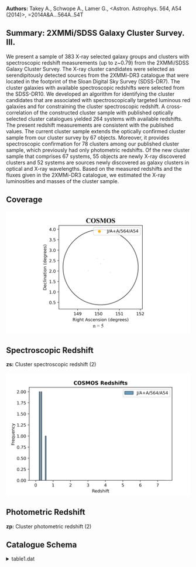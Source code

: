 **Authors:** Takey A., Schwope A., Lamer G., <Astron. Astrophys. 564, A54 (2014)>, =2014A&A...564A..54T

## Summary: 2XMMi/SDSS Galaxy Cluster Survey. III. 

We present a sample of 383 X-ray selected galaxy groups and clusters with spectroscopic redshift measurements (up to z~0.79) from the 2XMMi/SDSS Galaxy Cluster Survey. The X-ray cluster candidates were selected as serendipitously detected sources from the 2XMMi-DR3 catalogue that were located in the footprint of the Sloan Digital Sky Survey (SDSS-DR7). The cluster galaxies with available spectroscopic redshifts were selected from the SDSS-DR10. We developed an algorithm for identifying the cluster candidates that are associated with spectroscopically targeted luminous red galaxies and for constraining the cluster spectroscopic redshift. A cross-correlation of the constructed cluster sample with published optically selected cluster catalogues yielded 264 systems with available redshifts. The present redshift measurements are consistent with the published values. The current cluster sample extends the optically confirmed cluster sample from our cluster survey by 67 objects. Moreover, it provides spectroscopic confirmation for 78 clusters among our published cluster sample, which previously had only photometric redshifts. Of the new cluster sample that comprises 67 systems, 55 objects are newly X-ray discovered clusters and 52 systems are sources newly discovered as galaxy clusters in optical and X-ray wavelengths. Based on the measured redshifts and the fluxes given in the 2XMMi-DR3 catalogue, we estimated the X-ray luminosities and masses of the cluster sample.
## Coverage
![image](https://raw.githubusercontent.com/joshgithubbin/Sherlock-DDF/refs/heads/main/Catalogue%20Plotting/Catalogues/J-A+A-564-A54/Subcatalogues/COSMOS/Plots/fieldcover.png)
## Spectroscopic Redshift 
 
**zs:** Cluster spectroscopic redshift (2) 
 

![image](https://raw.githubusercontent.com/joshgithubbin/Sherlock-DDF/refs/heads/main/Catalogue%20Plotting/Catalogues/J-A+A-564-A54/Subcatalogues/COSMOS/Plots/zspec.png)
## Photometric Redshift 
 
**zp:** Cluster photometric redshift (2) 
 

## Catalogue Schema

<details>
<summary>table1.dat</summary>

| Bytes   | Format    | Units      | Label   | Explanations                                                          |
|:--------|:----------|:-----------|:--------|:----------------------------------------------------------------------|
| 1- 6    | I6        | ---        | Seq     | X-ray detection number in the 2XMMi-DR3 (1)                           |
| 10- 13  | A4        | ---        | ---     | [2XMM]                                                                |
| 14      | A1        | ---        | n_2XMM  | [I] when 2XMMi release (Cat. IX/40)                                   |
| 16- 31  | A16       | ---        | 2XMM    | IAU name given in the 2XMMi-DR3 cat. (1)                              |
| 34- 42  | F9.5      | deg        | RAdeg   | X-ray detection right ascension (J2000) (1)                           |
| 44- 52  | F9.5      | deg        | DEdeg   | X-ray detection declination (J2000) (1)                               |
| 54- 63  | I010      | ---        | ObsID   | XMM-Newton observation number (1)                                     |
| 65- 70  | F6.4      | ---        | z       | Cluster redshift (identical to zs)                                    |
| 72- 75  | F4.2      | kpc/arcsec | Scale   | Scale at the cluster redshift                                         |
| 77- 83  | F7.2      | kpc        | R500    | Estimated radius R_500_ (mean density is 500                          |
| 85- 90  | F6.2      | 10-17W/m2  | Fcat    | X-ray flux in [0.5-2.0]keV band (1)                                   |
| 92- 95  | F4.2      | 10-17W/m2  | e_Fcat  | Error in Fcat                                                         |
| 97-102  | F6.2      | 10+35W     | Lcat    | X-ray luminosity in [0.5-2]keV band                                   |
| 104-108 | F5.2      | 10+35W     | e_Lcat  | Error in Lcat                                                         |
| 110-116 | F7.2      | 10+35W     | L500    | X-ray bolometric luminosity within R_500_                             |
| 118-123 | F6.2      | 10+35W     | e_L500  | Error in L500                                                         |
| 125-129 | F5.2      | 10+13Msun  | M500    | Mass within R_500_                                                    |
| 131-135 | F5.2      | 10+13Msun  | e_M500  | Error in M500                                                         |
| 137-155 | I19       | ---        | BCG     | Id in the SDSS-DR10 of the likely BCG (2)                             |
| 157-165 | F9.5      | deg        | RABdeg  | Likely BCG right ascension (J2000) (2)                                |
| 167-175 | F9.5      | deg        | DEBdeg  | Likely BCG declination (J2000) (2)                                    |
| 177-182 | F6.3      | mag        | rmag    | Likely BCG apparent magnitude in r-band                               |
| 184-189 | F6.4      | ---        | zs      | Cluster spectroscopic redshift (2)                                    |
| 191-192 | I2        | ---        | Ns      | Number of cluster galaxies with spectra (2)                           |
| 194-199 | F6.4      | ---        | zp      | Cluster photometric redshift (2)                                      |
| 201-202 | I2        | ---        | Np      | Number of cluster galaxies with zp (2)                                |
| 204-209 | F6.2      | kpc        | Offset  | Optical/X-ray offset                                                  |
| 211-245 | A35       | ---        | NED     | Literature name (NED)                                                 |
| 247-255 | A9        | ---        | Note    | A note about the status of each cluster (3)                           |
| 3       | catalogue | (IX/41)    | Note    | (2): These parameters are obtained from the current developed optical |

**Note**: Parameters extracted from the 2XMMi-DR3 catalogue (IX/41)
Note (2): These parameters are obtained from the current developed optical
          cluster detection algorithm.
Note (3): The note is:
   Paper-III = new cluster from the current work
   Paper-II  = a cluster in Paper II (J/A+A/558/A75) and confirmed
               spectroscopically with the present procedure

</details>
